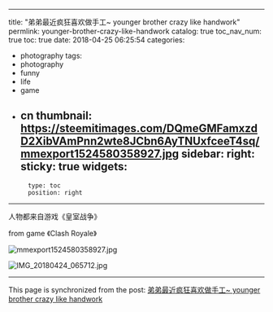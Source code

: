 
---
title: "弟弟最近疯狂喜欢做手工~  younger brother crazy like handwork"
permlink: younger-brother-crazy-like-handwork
catalog: true
toc_nav_num: true
toc: true
date: 2018-04-25 06:25:54
categories:
- photography
tags:
- photography
- funny
- life
- game
- cn
thumbnail: https://steemitimages.com/DQmeGMFamxzdD2XibVAmPnn2wte8JCbn6AyTNUxfceeT4sq/mmexport1524580358927.jpg
sidebar:
    right:
        sticky: true
widgets:
    -
        type: toc
        position: right
---


人物都来自游戏《皇室战争》

from game 《Clash Royale》

![mmexport1524580358927.jpg](https://steemitimages.com/DQmeGMFamxzdD2XibVAmPnn2wte8JCbn6AyTNUxfceeT4sq/mmexport1524580358927.jpg)

![IMG_20180424_065712.jpg](https://steemitimages.com/DQmNWBGjDULvLtejK7657zwdMCRhH2RJkvZZ8oZduERqicq/IMG_20180424_065712.jpg)

- - -

This page is synchronized from the post: [弟弟最近疯狂喜欢做手工~  younger brother crazy like handwork](https://steemit.com/@andrewma/younger-brother-crazy-like-handwork)
